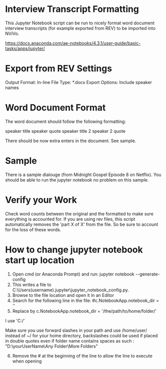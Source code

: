 # Interview Transcript Formatting
This Jupyter Notebook script can be run to nicely format word document interview transcripts (for example exported from REV) to be imported into NViVo. 

https://docs.anaconda.com/ae-notebooks/4.3.1/user-guide/basic-tasks/apps/jupyter/

# Export from REV Settings
Output Format: In-line
File Type: *.docx
Export Options: Include speaker names

# Word Document Format
The word document should follow the following formatting:

speaker title
speaker quote
speaker title 2
speaker 2 quote

There should be now extra enters in the document. See sample.

# Sample
There is a sample dialouge (from Midnight Gospel Episode 8 on Netflix). You should be able to run the jupyter notebook no problem on this sample. 

# Verify your Work
Check word counts between the original and the formatted to make sure everything is accounted for. If you are using rev files, this script automatically removes the 'part X of X' from the file. So be sure to account for the loss of these words. 

# How to change jupyter notebook start up location
1. Open cmd (or Anaconda Prompt) and run: jupyter notebook --generate-config
2. This writes a file to C:\Users\(username)\.jupyter\jupyter_notebook_config.py.
3. Browse to the file location and open it in an Editor
4. Search for the following line in the file: #c.NotebookApp.notebook_dir = ''
5. Replace by c.NotebookApp.notebook_dir = '/the/path/to/home/folder/'

I use 'C:/'

Make sure you use forward slashes in your path and use /home/user/ instead of ~/ for your home directory, backslashes could be used if placed in double quotes even if folder name contains spaces as such : "D:\yourUserName\Any Folder\More Folders\"

6. Remove the # at the beginning of the line to allow the line to execute when opening
